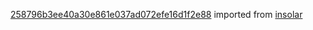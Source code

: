 [258796b3ee40a30e861e037ad072efe16d1f2e88](https://github.com/insolar/insolar/commit/258796b3ee40a30e861e037ad072efe16d1f2e88) imported from [insolar](https://github.com/insolar/insolar)
